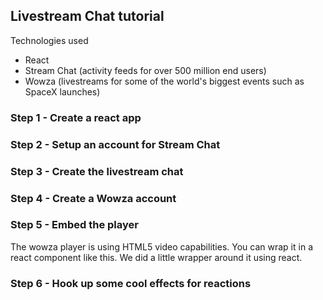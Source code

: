 ## Livestream Chat tutorial ##

Technologies used

- React
- Stream Chat (activity feeds for over 500 million end users)
- Wowza (livestreams for some of the world's biggest events such as SpaceX launches)

### Step 1 - Create a react app

### Step 2 - Setup an account for Stream Chat

### Step 3 - Create the livestream chat

### Step 4 - Create a Wowza account

### Step 5 - Embed the player

The wowza player is using HTML5 video capabilities. You can wrap it in a react component like this.
We did a little wrapper around it using react.

### Step 6 - Hook up some cool effects for reactions
